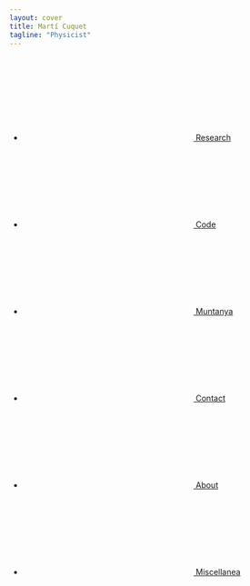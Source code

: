 ```yaml
---
layout: cover
title: Martí Cuquet
tagline: "Physicist"
---
```


<ul>
  <li><a href="Research/"><svg class="icon icon-research"><use xlink:href="#icon-research"></use></svg> Research</a></li>
  <li><a href="Code/"><svg class="icon icon-code"><use xlink:href="#icon-code"></use></svg> Code</a></li>
  <li><a href="Muntanya/"><svg class="icon icon-muntanya"><use xlink:href="#icon-muntanya"></use></svg> Muntanya</a></li>
  <li><a href="Contact"><svg class="icon icon-contact"><use xlink:href="#icon-contact"></use></svg> Contact</a></li>
  <li><a href="About"><svg class="icon icon-info"><use xlink:href="#icon-info"></use></svg> About</a></li>
  <li><a href="Miscellanea/"><svg class="icon icon-misc"><use xlink:href="#icon-misc"></use></svg> Miscellanea</a></li>
</ul>
